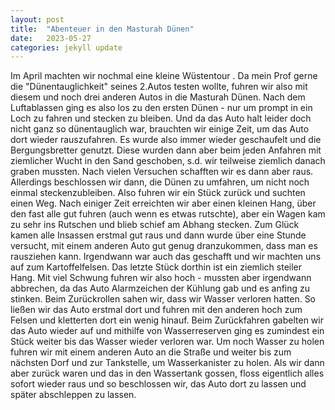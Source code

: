 ```yaml
---
layout: post
title:  "Abenteuer in den Masturah Dünen"
date:   2023-05-27
categories: jekyll update
---
```


Im April machten wir nochmal eine kleine Wüstentour . Da mein Prof gerne die "Dünentauglichkeit" seines 2.Autos testen wollte, fuhren wir also mit diesem und noch drei anderen Autos in die Masturah Dünen. Nach dem Luftablassen ging es also los zu den ersten Dünen - nur um prompt in ein Loch zu fahren und stecken zu bleiben. Und da das Auto halt leider doch nicht ganz so dünentauglich war, brauchten wir einige Zeit, um das Auto dort wieder rauszufahren. Es wurde also immer wieder geschaufelt und die Bergungsbretter genutzt. Diese wurden dann aber beim jeden Anfahren mit ziemlicher Wucht in den Sand geschoben, s.d. wir teilweise ziemlich danach graben mussten. Nach vielen Versuchen schafften wir es dann aber raus. Allerdings beschlossen wir dann, die Dünen zu umfahren, um nicht noch einmal steckenzubleiben.
Also fuhren wir ein Stück zurück und suchten einen Weg.
Nach einiger Zeit erreichten wir aber einen kleinen Hang, über den fast alle gut fuhren (auch wenn es etwas rutschte), aber ein Wagen kam zu sehr ins Rutschen und blieb schief am Abhang stecken. Zum Glück kamen alle Insassen erstmal gut raus und dann wurde über eine Stunde versucht, mit einem anderen Auto gut genug dranzukommen, dass man es rausziehen kann. Irgendwann war auch das geschafft und wir machten uns auf zum Kartoffelfelsen. Das letzte Stück dorthin ist ein ziemlich steiler Hang. Mit viel Schwung fuhren wir also hoch - mussten aber irgendwann abbrechen, da das Auto Alarmzeichen der Kühlung gab und es anfing zu stinken. Beim Zurückrollen sahen wir, dass wir Wasser verloren hatten.
So ließen wir das Auto erstmal dort und fuhren mit den anderen hoch zum Felsen und kletterten dort ein wenig hinauf.
Beim Zurückfahren gabelten wir das Auto wieder auf und mithilfe von Wasserreserven ging es zumindest ein Stück weiter bis das Wasser wieder verloren war.
Um noch Wasser zu holen fuhren wir mit einem anderen Auto an die Straße und weiter bis zum nächsten Dorf und zur Tankstelle, um Wasserkanister zu holen.
Als wir dann aber zurück waren und das in den Wassertank gossen, floss eigentlich alles sofort wieder raus und so beschlossen wir, das Auto dort zu lassen und später abschleppen zu lassen.
